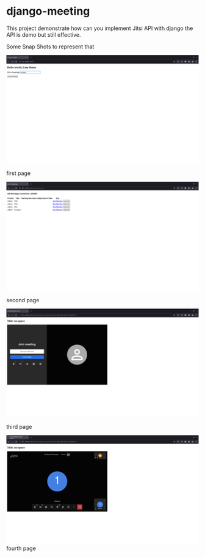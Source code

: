 # django-meeting
This project demonstrate how can you implement Jitsi API with django
the API is demo but still effective.

Some Snap Shots to represent that

![alt Text](https://github.com/RajrupDasid/django-meeting/blob/master/images/firstpage.png?raw=true)

first page

![alt Text](https://github.com/RajrupDasid/django-meeting/blob/master/images/secondpage.png?raw=true)                                         

second page

![alt Text](https://github.com/RajrupDasid/django-meeting/blob/master/images/thirdpage.png?raw=true)                                         

third page

![alt Text](https://github.com/RajrupDasid/django-meeting/blob/master/images/fourthpage.png?raw=true)                                         
fourth page
